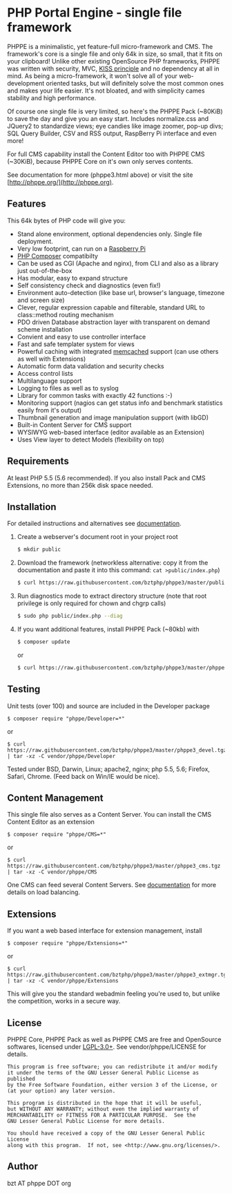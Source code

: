 PHP Portal Engine - single file framework
=========================================

PHPPE is a minimalistic, yet feature-full micro-framework and CMS. The framework's core is a single file and only 64k in size, so small, that it fits on your clipboard!
Unlike other existing OpenSource PHP frameworks, PHPPE was written with security, MVC, [KISS principle](http://en.wikipedia.org/wiki/KISS_principle) and no dependency at all in mind.
As being a micro-framework, it won't solve all of your web-development oriented tasks, but will definitely solve the most common ones and makes your life easier.
It's not bloated, and with simplicity cames stability and high performance.

Of course one single file is very limited, so here's the PHPPE Pack (~80KiB) to save the day and give you an easy start.
Includes normalize.css and JQuery2 to standardize views; eye candies like image zoomer, pop-up divs; SQL Query Builder, CSV and RSS output, RaspBerry Pi interface and even more!

For full CMS capability install the Content Editor too with PHPPE CMS (~30KiB), because PHPPE Core on it's own only serves contents.

See documentation for more (phppe3.html above) or visit the site [http://phppe.org/](http://phppe.org).

Features
--------
This 64k bytes of PHP code will give you:
- Stand alone environment, optional dependencies only. Single file deployment.
- Very low footprint, can run on a [Raspberry Pi](https://www.raspberrypi.org/)
- [PHP Composer](https://getcomposer.org/) compatibilty
- Can be used as CGI (Apache and nginx), from CLI and also as a library just out-of-the-box
- Has modular, easy to expand structure
- Self consistency check and diagnostics (even fix!)
- Environment auto-detection (like base url, browser's language, timezone and screen size)
- Clever, regular expression capable and filterable, standard URL to class::method routing mechanism
- PDO driven Database abstraction layer with transparent on demand scheme installation
- Convient and easy to use controller interface
- Fast and safe templater system for views
- Powerful caching with integrated [memcached](http://memcached.org/) support (can use others as well with Extensions)
- Automatic form data validation and security checks
- Access control lists
- Multilanguage support
- Logging to files as well as to syslog
- Library for common tasks with exactly 42 functions :-)
- Monitoring support (nagios can get status info and benchmark statistics easily from it's output)
- Thumbnail generation and image manipulation support (with libGD)
- Built-in Content Server for CMS support
- WYSIWYG web-based interface (editor available as an Extension)
- Uses View layer to detect Models (flexibility on top)

Requirements
------------

At least PHP 5.5 (5.6 recommended). If you also install Pack and CMS Extensions, no more than 256k disk space needed.

Installation
------------

For detailed instructions and alternatives see [documentation](http://phppe.org/phppe3.html#install).

1. Create a webserver's document root in your project root

    ``` sh
    $ mkdir public
    ```

2. Download the framework (networkless alternative: copy it from the documentation and paste it into this command: `cat >public/index.php`)

    ``` sh
    $ curl https://raw.githubusercontent.com/bztphp/phppe3/master/public/index.php >public/index.php
    ```

3. Run diagnostics mode to extract directory structure (note that root privilege is only required for chown and chgrp calls)

    ``` sh
    $ sudo php public/index.php --diag
    ```

4. If you want additional features, install PHPPE Pack (~80kb) with

    ``` sh
    $ composer update
    ```

    or

    ``` sh
    $ curl https://raw.githubusercontent.com/bztphp/phppe3/master/phppe3_pack.tgz | tar -xz -C vendor/phppe && sudo php public/index.php --diag
    ```

Testing
-------

Unit tests (over 100) and source are included in the Developer package

    $ composer require "phppe/Developer=*"

or

    $ curl https://raw.githubusercontent.com/bztphp/phppe3/master/phppe3_devel.tgz | tar -xz -C vendor/phppe/Developer

Tested under BSD, Darwin, Linux; apache2, nginx; php 5.5, 5.6; Firefox, Safari, Chrome. (Feed back on Win/IE would be nice).

Content Management
------------------

This single file also serves as a Content Server. You can install the CMS Content Editor as an extension

    $ composer require "phppe/CMS=*"

or

    $ curl https://raw.githubusercontent.com/bztphp/phppe3/master/phppe3_cms.tgz | tar -xz -C vendor/phppe/CMS

One CMS can feed several Content Servers. See [documentation](http://phppe.org/phppe3.html#contents) for more details on load balancing.

Extensions
----------

If you want a web based interface for extension management, install

    $ composer require "phppe/Extensions=*"

or

    $ curl https://raw.githubusercontent.com/bztphp/phppe3/master/phppe3_extmgr.tgz | tar -xz -C vendor/phppe/Extensions

This will give you the standard webadmin feeling you're used to, but unlike the competition, works in a secure way.

License
-------

PHPPE Core, PHPPE Pack as well as PHPPE CMS are free and OpenSource softwares, licensed under [LGPL-3.0+](http://www.gnu.org/licenses/). See vendor/phppe/LICENSE for details.

    This program is free software; you can redistribute it and/or modify
    it under the terms of the GNU Lesser General Public License as published
    by the Free Software Foundation, either version 3 of the License, or
    (at your option) any later version.

    This program is distributed in the hope that it will be useful,
    but WITHOUT ANY WARRANTY; without even the implied warranty of
    MERCHANTABILITY or FITNESS FOR A PARTICULAR PURPOSE.  See the
    GNU Lesser General Public License for more details.

    You should have received a copy of the GNU Lesser General Public License
    along with this program.  If not, see <http://www.gnu.org/licenses/>.

Author
------

bzt AT phppe DOT org
